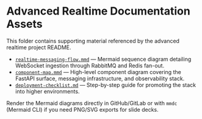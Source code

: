 # Advanced Realtime Documentation Assets

This folder contains supporting material referenced by the advanced realtime project README.

- [`realtime-messaging-flow.mmd`](./realtime-messaging-flow.mmd) — Mermaid sequence diagram detailing WebSocket ingestion through RabbitMQ and Redis fan-out.
- [`component-map.mmd`](./component-map.mmd) — High-level component diagram covering the FastAPI surface, messaging infrastructure, and observability stack.
- [`deployment-checklist.md`](./deployment-checklist.md) — Step-by-step guide for promoting the stack into higher environments.

Render the Mermaid diagrams directly in GitHub/GitLab or with `mmdc` (Mermaid CLI) if you need PNG/SVG exports for slide decks.
